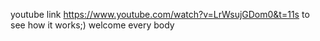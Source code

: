 youtube link https://www.youtube.com/watch?v=LrWsujGDom0&t=11s
to see how it works;)
welcome every body
